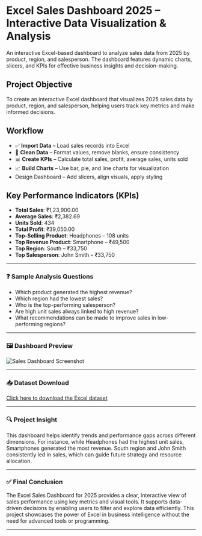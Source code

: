 # Excel Sales Dashboard 2025 – Interactive Data Visualization & Analysis

An interactive Excel-based dashboard to analyze sales data from 2025 by product, region, and salesperson. The dashboard features dynamic charts, slicers, and KPIs for effective business insights and decision-making.

## Project Objective

To create an interactive Excel dashboard that visualizes 2025 sales data by product, region, and salesperson, helping users track key metrics and make informed decisions.

## Workflow

- ✅ **Import Data** – Load sales records into Excel  
- 🧹 **Clean Data** – Format values, remove blanks, ensure consistency  
- 📊 **Create KPIs** – Calculate total sales, profit, average sales, units sold  
- 📈 **Build Charts** – Use bar, pie, and line charts for visualization  
- Design Dashboard – Add slicers, align visuals, apply styling

## Key Performance Indicators (KPIs)

- **Total Sales**: ₹1,23,900.00  
- **Average Sales**: ₹2,382.69  
- **Units Sold**: 434  
- **Total Profit**: ₹39,050.00  
- **Top-Selling Product**: Headphones – 108 units  
- **Top Revenue Product**: Smartphone – ₹49,500  
- **Top Region**: South – ₹33,750  
- **Top Salesperson**: John Smith – ₹33,750

---

### ❓ Sample Analysis Questions

- Which product generated the highest revenue?
- Which region had the lowest sales?
- Who is the top-performing salesperson?
- Are high unit sales always linked to high revenue?
- What recommendations can be made to improve sales in low-performing regions?

---

### 🖼️ Dashboard Preview

![Sales Dashboard Screenshot](./Screenshot%202025-07-08%20213656.png)

---

### 📥 Dataset Download

[Click here to download the Excel dataset](https://github.com/Vanitha310/SalesDashBoard/blob/main/SalesDashBoard.xlsx?raw=true)

---

### 🔍 Project Insight

This dashboard helps identify trends and performance gaps across different dimensions. For instance, while Headphones had the highest unit sales, Smartphones generated the most revenue. South region and John Smith consistently led in sales, which can guide future strategy and resource allocation.

---

### ✅ Final Conclusion

The Excel Sales Dashboard for 2025 provides a clear, interactive view of sales performance using key metrics and visual tools. It supports data-driven decisions by enabling users to filter and explore data efficiently. This project showcases the power of Excel in business intelligence without the need for advanced tools or programming.

---
